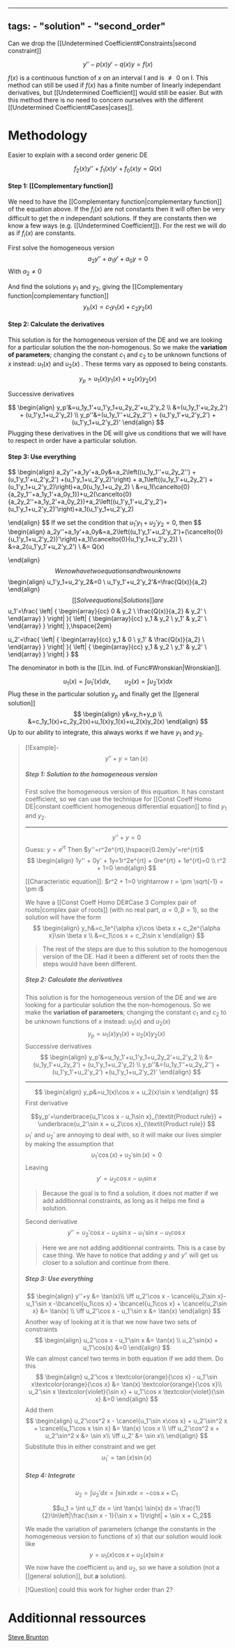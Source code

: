 
---
tags:
    - "solution"
    - "second_order"
---

Can we drop the [[Undetermined Coefficient#Constraints|second constraint]]

$$y''-p(x)y'-q(x)y=f(x)$$

$f(x)$ is a continuous function of $x$ on an interval I and is $\not\equiv 0$ on I. 
This method can still be used if $f(x)$ has a finite number of linearly independant derivatives, but [[Undetermined Coefficient]] would still be easier. But with this method there is no need to concern ourselves with the different [[Undetermined Coefficient#Cases|cases]]. 

# Methodology
Easier to explain with a second order generic DE

$$f_2(x)y''+f_1(x)y'+f_0(x)y=Q(x)$$


#### Step 1: [[Complementary function]]
We need to have the [[Complementary function|complementary function]] 
of the equation above. If the $f_i(x)$ are not constants then it will often be very difficult to get the $n$ independant solutions.  If they are constants then we know a few ways (e.g. [[Undetermined Coefficient]]). For the rest we will do as if $f_i(x)$ are constants. 

First solve the homogeneous version
$$a_2y''+a_1y'+a_0y=0$$
With $a_2\neq 0$

And find the solutions $y_1$ and $y_2$, giving the [[Complementary function|complementary function]]
$$y_h(x)=c_1y_1(x)+c_2y_2(x)$$

#### Step 2: Calculate the derivatives
This solution is for the homogeneous version of the DE and we are looking for a particular solution the the non-homogenous. So we make the **variation of  parameters**; changing the constant $c_1$ and $c_2$ to be unknown functions of $x$ instead: $u_1(x)$ and $u_2(x)$ . These terms vary as opposed to being constants.

$$y_p=u_1(x)y_1(x) + u_2(x)y_2(x)$$

Successive derivatives

$$
\begin{align}
y_p'&=u_1y_1'+u_1'y_1+u_2y_2'+u_2'y_2 \\
&=(u_1y_1'+u_2y_2') + (u_1'y_1+u_2'y_2) \\
y_p''&=(u_1y_1''+u_2y_2'') + (u_1'y_1'+u_2'y_2') +(u_1'y_1+u_2'y_2)'
\end{align}
$$
Plugging these derivatives in the DE will give us conditions that we will have to respect in order have a particular solution. 

#### Step 3: Use everything

$$
\begin{align}
a_2y''+a_1y'+a_0y&=a_2\left((u_1y_1''+u_2y_2'') + (u_1'y_1'+u_2'y_2') +(u_1'y_1+u_2'y_2)'\right) + a_1\left((u_1y_1'+u_2y_2') + (u_1'y_1+u_2'y_2)\right)+a_0(u_1y_1+u_2y_2) \\
&=u_1(\cancelto{0}{a_2y_1''+a_1y_1'+a_0y_1})+u_2(\cancelto{0}{a_2y_2''+a_1y_2'+a_0y_2})+a_2\left((u_1'y_1'+u_2'y_2')+(u_1'y_1+u_2'y_2)'\right)+a_1(u_1'y_1+u_2'y_2)

\end{align}
$$
If we set the condition that $u_1'y_1+u_2'y_2=0$, then
$$
\begin{align}
a_2y''+a_1y'+a_0y&=a_2\left((u_1'y_1'+u_2'y_2')+(\cancelto{0}{u_1'y_1+u_2'y_2})'\right)+a_1(\cancelto{0}{u_1'y_1+u_2'y_2}) \\
&=a_2(u_1'y_1'+u_2'y_2') \\
&= Q(x)

\end{align}
$$
We now have two equations and two unknowns
$$
\begin{align}
u_1'y_1+u_2'y_2&=0 \\
u_1'y_1'+u_2'y_2'&=\frac{Q(x)}{a_2}
\end{align}
$$
[[Solve equations|Solutions]] are
$$
u_1'=\frac{
    \left| {
        \begin{array}{cc}
            0 & y_2 \\
            \frac{Q(x)}{a_2}  & y_2' \\
        \end{array} } 
        \right|
    }{
    \left| {
        \begin{array}{cc}
            y_1 & y_2 \\
            y_1'  & y_2' \\
        \end{array} } 
        \right|
    },\hspace{2em}

u_2'=\frac{
    \left| {
        \begin{array}{cc}
            y_1 & 0 \\
            y_1' & \frac{Q(x)}{a_2} \\
        \end{array} } 
        \right|
    }{
    \left| {
        \begin{array}{cc}
            y_1 & y_2 \\
            y_1'  & y_2' \\
        \end{array} } 
        \right|
    }
$$

The denominator in both is the [[Lin. Ind. of Func#Wronskian|Wronskian]].

$$u_1(x)=\int u_1'(x)dx, \hspace{2em}u_2(x)=\int u_2'(x)dx$$
Plug these in the particular solution $y_p$ and finally get the [[general solution]]
$$
\begin{align}
y&=y_h+y_p \\
&=c_1y_1(x)+c_2y_2(x)+u_1(x)y_1(x)+u_2(x)y_2(x)
\end{align}
$$
Up to our ability to integrate, this always works if we have $y_1$ and $y_2$.



> [!Example]-
> $$y''+y=\tan(x)$$
> 
> ##### Step 1: Solution to the homogeneous version
> First solve the homogeneous version of this equation. It has constant coefficient, so we can use the technique for [[Const Coeff Homo DE|constant coefficient homogeneous differential equation]] to find $y_1$ and $y_2$.
> 
> -----
> $$y''+y=0$$
> Guess: $y=e^{rt}$
> Then $y''=r^2e^{rt},\hspace{0.2em}y'=re^{rt}$
> $$
> \begin{align}
> 1y'' + 0y' + 1y=1r^2e^{rt} + 0re^{rt} + 1e^{rt}=0 \\
> r^2 + 1=0
> \end{align}
> $$
> 
> [[Characteristic equation]]: $r^2 + 1=0 \rightarrow r = \pm \sqrt{-1} = \pm i$
> 
> We have a [[Const Coeff Homo DE#Case 3 Complex pair of roots|complex pair of roots]] (with no real part, $\alpha = 0,\beta=1$), so the solution will have the form
> $$
> \begin{align}
> y_h&=c_1e^{\alpha x}\cos \beta x + c_2e^{\alpha x}\sin \beta x \\
> &=c_1\cos x + c_2\sin x 
> \end{align}
> $$
> 
> > The rest of the steps are due to this solution to the homogenous version of the DE. Had it been a different set of roots then the steps would have been different.
> 
> ##### Step 2: Calculate the derivatives
> This solution is for the homogeneous version of the DE and we are looking for a particular solution the the non-homogenous. So we make the **variation of  parameters**; changing the constant $c_1$ and $c_2$ to be unknown functions of $x$ instead: $u_1(x)$ and $u_2(x)$  
> $$y_p=u_1(x)y_1(x) + u_2(x)y_2(x)$$
> Successive derivatives
> $$
> \begin{align}
> y_p'&=u_1y_1'+u_1'y_1+u_2y_2'+u_2'y_2 \\
> &=(u_1y_1'+u_2y_2') + (u_1'y_1+u_2'y_2) \\
> y_p''&=(u_1y_1''+u_2y_2'') + (u_1'y_1'+u_2'y_2') +(u_1'y_1+u_2'y_2)'
> \end{align}
> $$
> 
> 
> 
> ---
> 
> $$
> \begin{align}
> y_p&=u_1(x)\cos x + u_2(x)\sin x
> \end{align}
> $$
> First derivative
> 
> 
> $$y_p'=\underbrace{u_1'\cos x - u_1\sin x}_{\textit{Product rule}} + \underbrace{u_2'\sin x + u_2\cos x}_{\textit{Product rule}} $$
> $u_1'$ and $u_2'$ are annoying to deal with, so it will make our lives simpler by making the assumption that
> $$u_1'\cos(x) + u_2'\sin(x)=0$$
> Leaving
> $$y'= u_2\cos x- u_1\sin x$$
> >Because the goal is to find a solution, it does not matter if we add additionnal constraints, as long as it helps me find a solution.
> 
> Second derivative
> $$y''= u_2'\cos x - u_2\sin x- u_1'\sin x - u_1\cos x$$
> >Here we are not adding additionnal contraints. This is a case by case thing. We have to notice that adding $y$ and $y''$ will get us closer to a solution and continue from there.
> 
> ##### Step 3: Use everything
> $$
> \begin{align}
> y''+y &= \tan(x)\\
> \iff u_2'\cos x - \cancel{u_2\sin x}- u_1'\sin x -\bcancel{u_1\cos x} + \bcancel{u_1\cos x} + \cancel{u_2\sin x} &= \tan(x) \\
> \iff u_2'\cos x  - u_1'\sin x  &= \tan(x)
> \end{align}
> $$
> Another way of looking at it is that we now have two sets of constraints
> $$
> \begin{align}
> u_2'\cos x  - u_1'\sin x  &= \tan(x) \\
> u_2'\sin(x) + u_1'\cos(x)  &=0
> \end{align}
> $$
> We can almost cancel two terms in both equation if we add them. Do this
> $$
> \begin{align}
> u_2'\cos x \textcolor{orange}{\cos x}  - u_1'\sin x\textcolor{orange}{\cos x}  &= \tan(x) \textcolor{orange}{\cos x}\\
> u_2'\sin x \textcolor{violet}{\sin x} + u_1'\cos x \textcolor{violet}{\sin x}  &=0
> \end{align}
> $$
> Add them
> $$
> \begin{align}
> u_2'\cos^2 x - \cancel{u_1'\sin x\cos x} + u_2'\sin^2 x + \cancel{u_1'\cos x \sin x}  &= \tan(x) \cos x \\
> \iff u_2'\cos^2 x  + u_2'\sin^2 x   &= \sin x\\
> \iff u_2'   &= \sin x\\
> \end{align}
> $$
> Substitute this in either constraint and we get
> $$u_1'=\tan(x) \sin(x)$$
> 
> ##### Step 4: Integrate
> $$u_2 = \int u_2' dx = \int \sin x dx = -\cos x + C_1$$
> 
> $$u_1 = \int u_1' dx = \int \tan(x) \sin(x) dx = \frac{1}{2}\ln\left|\frac{\sin x - 1}{\sin x + 1}\right| + \sin x + C_2$$
> 
> We made the variation of parameters (change the constants in the homogeneous version to functions of x) that our solution would look like 
> $$y=u_1(x)\cos x + u_2(x)\sin x $$
> We now have the coefficient $u_1$ and $u_2$, so we have a solution (not a [[general solution]], but **a** solution).


> [!Question] 
> could this work for higher order than 2?

# Additionnal ressources
[Steve Brunton](https://youtu.be/wCeDUbZQ_zA)
